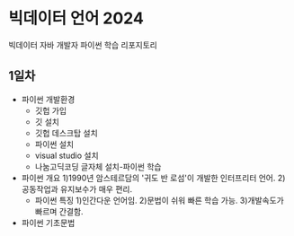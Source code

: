 # 빅데이터 언어 2024
빅데이터 자바 개발자 파이썬 학습 리포지토리

## 1일차
- 파이썬 개발환경
   - 깃헙 가입
   - 깃 설치
   - 깃헙 데스크탑 설치
   - 파이썬 설치
   - visual studio 설치
   - 나눔고딕코딩 글자체 설치-파이썬 학습
- 파이썬 개요
      1)1990년 암스테르담의 '귀도 반 로섬'이 개발한 인터프리터 언어.
      2)공동작업과 유지보수가 매우 편리.
   - 파이썬 특징
      1)인간다운 언어임.
   2)문법이 쉬워 빠른 학습 가능.
   3)개발속도가 빠르며 간결함.
- 파이썬 기초문법
 


